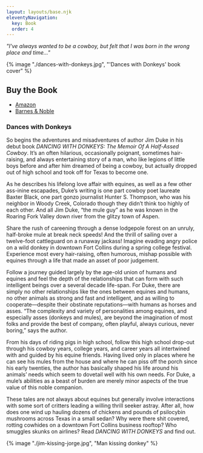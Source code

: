 ```yaml
---
layout: layouts/base.njk
eleventyNavigation:
  key: Book
  order: 4
---
```

*"I've always wanted to be a cowboy, but felt that I was born in the wrong place and time..."*

{% image "./dances-with-donkeys.jpg", "'Dances with Donkeys' book cover" %}

## Buy the Book

- <a href="https://www.amazon.com/dp/B0C4BQZF9V" target="_blank">Amazon</a>
- <a href="https://www.barnesandnoble.com/w/dances-with-donkeys-jim-duke/1143600981" target="_blank">Barnes & Noble</a>

### Dances with Donkeys

So begins the adventures and misadventures of author Jim Duke in his debut book *DANCING WITH DONKEYS: The Memoir Of A Half-Assed Cowboy*. It’s an often hilarious, occasionally poignant, sometimes hair-raising, and always entertaining story of a man, who like legions of little boys before and after him dreamed of being a cowboy, but actually dropped out of high school and took off for Texas to become one.

As he describes his lifelong love affair with equines, as well as a few other ass-inine escapades, Duke’s writing is one part cowboy poet laureate Baxter Black, one part gonzo journalist Hunter S. Thompson, who was his neighbor in Woody Creek, Colorado though they didn’t think too highly of each other. And all Jim Duke, “the mule guy” as he was known in the Roaring Fork Valley down river from the glitzy town of Aspen. 

Share the rush of careening through a dense lodgepole forest on an unruly, half-broke mule at break neck speeds! And the thrill of sailing over a twelve-foot cattleguard on a runaway jackass! Imagine evading angry police on a wild donkey in downtown Fort Collins during a spring college festival. Experience most every hair-raising, often humorous, mishap possible with equines through a life that made an asset of poor judgement.

Follow a journey guided largely by the age-old union of humans and equines and feel the depth of the relationships that can form with such intelligent beings over a several decade life-span. For Duke, there are simply no other relationships like the ones between equines and humans, no other animals as strong and fast and intelligent, and as willing to cooperate—despite their obstinate reputations—with humans as horses and asses. “The complexity and variety of personalities among equines, and especially asses (donkeys and mules), are beyond the imagination of most folks and provide the best of company, often playful, always curious, never boring,” says the author.

From his days of riding pigs in high school, follow this high school drop-out through his cowboy years, college years, and career years all intertwined with and guided by his equine friends. Having lived only in places where he can see his mules from the house and where he can piss off the porch since his early twenties, the author has basically shaped his life around his animals’ needs which seem to dovetail well with his own needs. For Duke, a mule’s abilities as a beast of burden are merely minor aspects of the true value of this noble companion.

These tales are not always about equines but generally involve interactions with some sort of critters leading a willing thrill seeker astray. After all, how does one wind up hauling dozens of chickens and pounds of psilocybin mushrooms across Texas in a small sedan? Why were there shit covered, rotting cowhides on a downtown Fort Collins business rooftop? Who smuggles skunks on airlines? Read *DANCING WITH DONKEYS* and find out.

{% image "./jim-kissing-jorge.jpg", "Man kissing donkey" %}